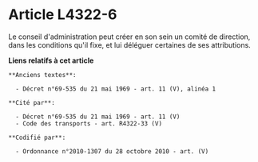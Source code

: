 # Article L4322-6

Le conseil d'administration peut créer en son sein un comité de direction, dans les conditions qu'il fixe, et lui déléguer
certaines de ses attributions.

**Liens relatifs à cet article**

	**Anciens textes**:

	  - Décret n°69-535 du 21 mai 1969 - art. 11 (V), alinéa 1

	**Cité par**:

	  - Décret n°69-535 du 21 mai 1969 - art. 11 (V)
	  - Code des transports - art. R4322-33 (V)

	**Codifié par**:

	  - Ordonnance n°2010-1307 du 28 octobre 2010 - art. (V)
